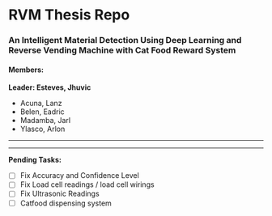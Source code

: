 # RVM Thesis Repo
### An Intelligent Material Detection Using Deep Learning and Reverse Vending Machine with Cat Food Reward System

#### Members:
**Leader: Esteves, Jhuvic**
* Acuna, Lanz
* Belen, Eadric
* Madamba, Jarl
* Ylasco, Arlon

---
---

**Pending Tasks:**
- [ ] Fix Accuracy and Confidence Level
- [ ] Fix Load cell readings / load cell wirings
- [ ] Fix Ultrasonic Readings
- [ ] Catfood dispensing system
